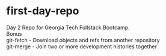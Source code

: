 # first-day-repo
Day 2 Repo for Georgia Tech Fullstack Bootcamp. <br />
Bonus <br />
git-fetch - Download objects and refs from another repository <br />
git-merge - Join two or more development histories together <br />
